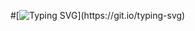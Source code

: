 #[![Typing SVG](https://readme-typing-svg.demolab.com?weight=600&size=24&pause=1000&color=59A6FF&multiline=true&width=435&height=50&lines=Hi+y'all%2C+I'm+Madison!)](https://git.io/typing-svg)
